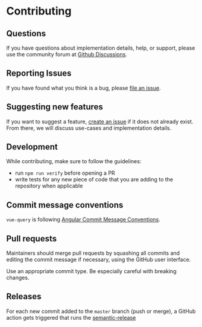 # Contributing

## Questions

If you have questions about implementation details, help, or support, please use the community forum at [Github Discussions](https://github.com/DamianOsipiuk/vue-query/discussions).

## Reporting Issues

If you have found what you think is a bug, please [file an issue](https://github.com/DamianOsipiuk/vue-query/issues/new).

## Suggesting new features

If you want to suggest a feature, [create an issue](https://github.com/DamianOsipiuk/vue-query/issues/new) if it does not already exist. From there, we will discuss use-cases and implementation details.

## Development

While contributing, make sure to follow the guidelines:

- run `npm run verify` before opening a PR
- write tests for any new piece of code that you are adding to the repository when applicable

## Commit message conventions

`vue-query` is following [Angular Commit Message Conventions](https://github.com/angular/angular.js/blob/master/DEVELOPERS.md#-git-commit-guidelines).

## Pull requests

Maintainers should merge pull requests by squashing all commits and editing the commit message if necessary, using the GitHub user interface.

Use an appropriate commit type. Be especially careful with breaking changes.

## Releases

For each new commit added to the `master` branch (push or merge), a GitHub action gets triggered that runs the [semantic-release](https://github.com/semantic-release/semantic-release)
